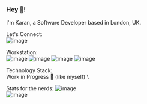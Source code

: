 ### Hey 👋!

I'm Karan, a Software Developer based in London, UK.

Let's Connect: \
![image](https://img.shields.io/badge/LinkedIn-0077B5?style=for-the-badge&logo=linkedin&logoColor=white)

Workstation: \
![image](https://img.shields.io/badge/mac%20os-000000?style=for-the-badge&logo=apple&logoColor=white)
![image](https://img.shields.io/badge/Visual_Studio_Code-0078D4?style=for-the-badge&logo=visual%20studio%20code&logoColor=white)
![image](https://img.shields.io/badge/Google_chrome-4285F4?style=for-the-badge&logo=Google-chrome&logoColor=white)
![image](https://img.shields.io/badge/Safari-FF1B2D?style=for-the-badge&logo=Safari&logoColor=white)


Technology Stack: \
Work in Progress 🙏 (like myself) \

Stats for the nerds:
![image](https://github-readme-stats.vercel.app/api?username=iKarans) \
![image](https://github-readme-stats.vercel.app/api/top-langs/?username=iKarans)
